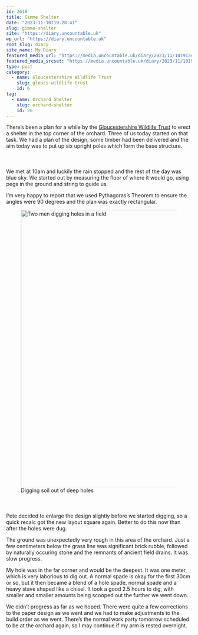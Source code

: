 ```yaml
---
id: 2618
title: Gimme Shelter
date: "2023-11-10T19:28:41"
slug: gimme-shelter
site: "https://diary.uncountable.uk"
wp_url: "https://diary.uncountable.uk"
root_slug: diary
site_name: My Diary
featured_media_url: "https://media.uncountable.uk/diary/2023/11/10191340/IMG20231110131003.webp"
featured_media_srcset: "https://media.uncountable.uk/diary/2023/11/10191340/IMG20231110131003-300x164.webp 300w, https://media.uncountable.uk/diary/2023/11/10191340/IMG20231110131003-1024x558.webp 1024w, https://media.uncountable.uk/diary/2023/11/10191340/IMG20231110131003-150x150.webp 150w, https://media.uncountable.uk/diary/2023/11/10191340/IMG20231110131003-640x349.webp 640w, https://media.uncountable.uk/diary/2023/11/10191340/IMG20231110131003.webp 2000w"
type: post
category:
  - name: Gloucestershire Wildlife Trust
    slug: gloucs-wildlife-trust
    id: 6
tag:
  - name: Orchard Shelter
    slug: orchard-shelter
    id: 26
---
```



<p>There&#8217;s been a plan for a while by the <a href="https://www.gloucestershirewildlifetrust.co.uk/volunteer">Gloucestershire Wildlife Trust</a> to erect a shelter in the top corner of the orchard.  Three of us today started on that task.  We had a plan of the design, some timber had been delivered and the aim today was to put up six upright poles which form the base structure.</p>


<style>.kb-row-layout-id2618_c0e02b-bf > .kt-row-column-wrap{align-content:start;}:where(.kb-row-layout-id2618_c0e02b-bf > .kt-row-column-wrap) > .wp-block-kadence-column{justify-content:start;}.kb-row-layout-id2618_c0e02b-bf > .kt-row-column-wrap{column-gap:var(--global-kb-gap-md, 2rem);row-gap:var(--global-kb-gap-md, 2rem);padding-top:var(--global-kb-spacing-sm, 1.5rem);padding-bottom:var(--global-kb-spacing-sm, 1.5rem);grid-template-columns:repeat(2, minmax(0, 1fr));}.kb-row-layout-id2618_c0e02b-bf > .kt-row-layout-overlay{opacity:0.30;}@media all and (max-width: 1024px){.kb-row-layout-id2618_c0e02b-bf > .kt-row-column-wrap{grid-template-columns:repeat(2, minmax(0, 1fr));}}@media all and (max-width: 767px){.kb-row-layout-id2618_c0e02b-bf > .kt-row-column-wrap{grid-template-columns:minmax(0, 1fr);}.kb-row-layout-id2618_c0e02b-bf > .kt-row-column-wrap > .wp-block-kadence-column:nth-of-type(1){order:2;}.kb-row-layout-id2618_c0e02b-bf > .kt-row-column-wrap > .wp-block-kadence-column:nth-of-type(2){order:1;}.kb-row-layout-id2618_c0e02b-bf > .kt-row-column-wrap > .wp-block-kadence-column:nth-of-type(3){order:12;}.kb-row-layout-id2618_c0e02b-bf > .kt-row-column-wrap > .wp-block-kadence-column:nth-of-type(4){order:11;}.kb-row-layout-id2618_c0e02b-bf > .kt-row-column-wrap > .wp-block-kadence-column:nth-of-type(5){order:22;}.kb-row-layout-id2618_c0e02b-bf > .kt-row-column-wrap > .wp-block-kadence-column:nth-of-type(6){order:21;}.kb-row-layout-id2618_c0e02b-bf > .kt-row-column-wrap > .wp-block-kadence-column:nth-of-type(7){order:32;}.kb-row-layout-id2618_c0e02b-bf > .kt-row-column-wrap > .wp-block-kadence-column:nth-of-type(8){order:31;}}</style><div class="kb-row-layout-wrap kb-row-layout-id2618_c0e02b-bf alignnone wp-block-kadence-rowlayout"><div class="kt-row-column-wrap kt-has-2-columns kt-row-layout-equal kt-tab-layout-inherit kt-mobile-layout-row kt-row-valign-top">
<style>.kadence-column2618_2fcbc0-31 > .kt-inside-inner-col,.kadence-column2618_2fcbc0-31 > .kt-inside-inner-col:before{border-top-left-radius:0px;border-top-right-radius:0px;border-bottom-right-radius:0px;border-bottom-left-radius:0px;}.kadence-column2618_2fcbc0-31 > .kt-inside-inner-col{column-gap:var(--global-kb-gap-sm, 1rem);}.kadence-column2618_2fcbc0-31 > .kt-inside-inner-col{flex-direction:column;}.kadence-column2618_2fcbc0-31 > .kt-inside-inner-col > .aligncenter{width:100%;}.kadence-column2618_2fcbc0-31 > .kt-inside-inner-col:before{opacity:0.3;}.kadence-column2618_2fcbc0-31{position:relative;}@media all and (max-width: 1024px){.kadence-column2618_2fcbc0-31 > .kt-inside-inner-col{flex-direction:column;justify-content:center;}}@media all and (max-width: 767px){.kadence-column2618_2fcbc0-31 > .kt-inside-inner-col{flex-direction:column;justify-content:center;}}</style>
<div class="wp-block-kadence-column kadence-column2618_2fcbc0-31"><div class="kt-inside-inner-col">
<p>We met at 10am and luckily the rain stopped and the rest of the day was blue sky.  We started out by measuring the floor of where it would go, using pegs in the ground and string to guide us.</p>



<p>I&#8217;m very happy to report that we used Pythagoras&#8217;s Theorem to ensure the angles were 90 degrees and the plan was exactly rectangular.  </p>
</div></div>


<style>.kadence-column2618_fafb31-d2 > .kt-inside-inner-col,.kadence-column2618_fafb31-d2 > .kt-inside-inner-col:before{border-top-left-radius:0px;border-top-right-radius:0px;border-bottom-right-radius:0px;border-bottom-left-radius:0px;}.kadence-column2618_fafb31-d2 > .kt-inside-inner-col{column-gap:var(--global-kb-gap-sm, 1rem);}.kadence-column2618_fafb31-d2 > .kt-inside-inner-col{flex-direction:column;}.kadence-column2618_fafb31-d2 > .kt-inside-inner-col > .aligncenter{width:100%;}.kadence-column2618_fafb31-d2 > .kt-inside-inner-col:before{opacity:0.3;}.kadence-column2618_fafb31-d2{position:relative;}@media all and (max-width: 1024px){.kadence-column2618_fafb31-d2 > .kt-inside-inner-col{flex-direction:column;justify-content:center;}}@media all and (max-width: 767px){.kadence-column2618_fafb31-d2 > .kt-inside-inner-col{flex-direction:column;justify-content:center;}}</style>
<div class="wp-block-kadence-column kadence-column2618_fafb31-d2"><div class="kt-inside-inner-col">
<figure class="wp-block-image size-large"><img loading="lazy" decoding="async" width="1024" height="751" src="https://media.uncountable.uk/diary/2023/11/10191338/IMG20231110130954-1024x751.webp" alt="Two men digging holes in a field" class="wp-image-2619" srcset="https://media.uncountable.uk/diary/2023/11/10191338/IMG20231110130954-1024x751.webp 1024w, https://media.uncountable.uk/diary/2023/11/10191338/IMG20231110130954-300x220.webp 300w, https://media.uncountable.uk/diary/2023/11/10191338/IMG20231110130954-640x469.webp 640w, https://media.uncountable.uk/diary/2023/11/10191338/IMG20231110130954.webp 2000w" sizes="auto, (max-width: 1024px) 100vw, 1024px" /><figcaption class="wp-element-caption">Digging soil out of deep holes</figcaption></figure>
</div></div>

</div></div>


<p>Pete decided to enlarge the design slightly before we started digging, so a quick recalc got the new layout square again.  Better to do this now than after the holes were dug.</p>



<p>The ground was unexpectedly very rough in this area of the orchard.  Just a few centimeters below the grass line was significant brick rubble, followed by naturally occuring stone and the remnants of ancient field drains.  It was slow progress.</p>



<p>My hole was in the far corner and would be the deepest.  It was one meter, which is very laborious to dig out.  A normal spade is okay for the first 30cm or so, but it then became a blend of a hole spade, normal spade and a heavy stave shaped like a chisel.  It took a good 2.5 hours to dig, with smaller and smaller amounts being scooped out the further we went down.</p>



<p>We didn&#8217;t progress as far as we hoped.  There were quite a few corrections to the paper design as we went and we had to make adjustments to the build order as we went.  There&#8217;s the normal work party tomorrow scheduled to be at the orchard again, so I may continue if my arm is rested overnight.</p>
